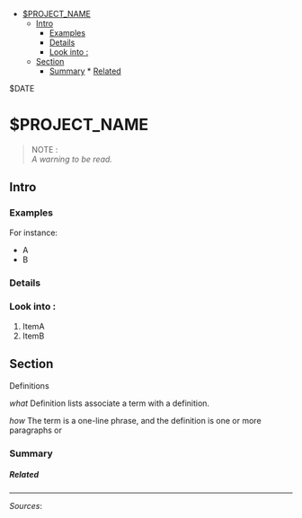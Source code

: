 
<!-- vim-markdown-toc GFM -->
* [$PROJECT_NAME](#project_name)
    * [Intro](#intro)
        * [Examples](#examples)
        * [Details](#details)
        * [Look into :](#look-into-)
    * [Section](#section)
        * [Summary](#summary)
                * [Related](#related)

<!-- vim-markdown-toc -->

$DATE

# $PROJECT_NAME

> NOTE :  
> *A warning to be read.*

## Intro

### Examples

For instance:
+ A
+ B

### Details

### Look into :

1.  ItemA
2.  ItemB

## Section

Definitions

*what*
Definition lists associate a term with a definition.

*how*
The term is a one-line phrase, and the definition is one or more paragraphs or

### Summary

##### Related

------------------------------------------------------------------------

*Sources*:

